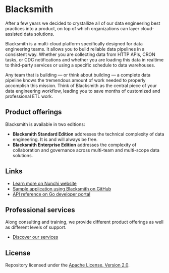 # Blacksmith

After a few years we decided to crystallize all of our data engineering best
practices into a product, on top of which organizations can layer cloud-assisted
data solutions.

Blacksmith is a multi-cloud platform specifically designed for data engineering
teams. It allows you to build reliable data pipelines in a consistent way. Whether
you are collecting data from HTTP APIs, CRON tasks, or CDC notifications and
whether you are loading this data in realtime to third-party services or using a
specific schedule to data warehouses.

Any team that is building — or think about building — a complete data pipeline knows
the tremendous amount of work needed to properly accomplish this mission. Think
of Blacksmith as the central piece of your data engineering workflow, leading you
to save months of customized and professional ETL work.

## Product offerings

Blacksmith is available in two editions:

- **Blacksmith Standard Edition** addresses the technical complexity of data
  engineering. It is and will always be free.
- **Blacksmith Enterprise Edition** addresses the complexity of collaboration and
  governance across multi-team and multi-scope data solutions.

## Links

- [Learn more on Nunchi website](https://nunchi.studio/blacksmith)
- [Sample application using Blacksmith on GitHub](https://github.com/nunchistudio/smithy)
- [API reference on Go developer portal](https://pkg.go.dev/github.com/nunchistudio/blacksmith?tab=doc)

## Professional services

Along consulting and training, we provide different product offerings as well as
different levels of support.

- [Discover our services](https://nunchi.studio/support)

## License

Repository licensed under the [Apache License, Version 2.0](./LICENSE).
